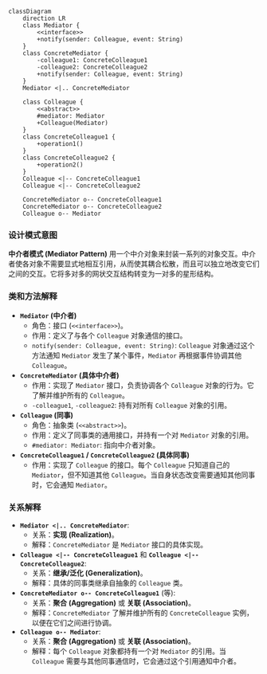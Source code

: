 ```mermaid
classDiagram
    direction LR
    class Mediator {
        <<interface>>
        +notify(sender: Colleague, event: String)
    }
    class ConcreteMediator {
        -colleague1: ConcreteColleague1
        -colleague2: ConcreteColleague2
        +notify(sender: Colleague, event: String)
    }
    Mediator <|.. ConcreteMediator

    class Colleague {
        <<abstract>>
        #mediator: Mediator
        +Colleague(Mediator)
    }
    class ConcreteColleague1 {
        +operation1()
    }
    class ConcreteColleague2 {
        +operation2()
    }
    Colleague <|-- ConcreteColleague1
    Colleague <|-- ConcreteColleague2

    ConcreteMediator o-- ConcreteColleague1
    ConcreteMediator o-- ConcreteColleague2
    Colleague o-- Mediator
```

### 设计模式意图

**中介者模式 (Mediator Pattern)** 用一个中介对象来封装一系列的对象交互。中介者使各对象不需要显式地相互引用，从而使其耦合松散，而且可以独立地改变它们之间的交互。它将多对多的网状交互结构转变为一对多的星形结构。

### 类和方法解释

*   **`Mediator` (中介者)**
    *   角色：接口 (`<<interface>>`)。
    *   作用：定义了与各个 `Colleague` 对象通信的接口。
    *   `notify(sender: Colleague, event: String)`: `Colleague` 对象通过这个方法通知 `Mediator` 发生了某个事件，`Mediator` 再根据事件协调其他 `Colleague`。
*   **`ConcreteMediator` (具体中介者)**
    *   作用：实现了 `Mediator` 接口，负责协调各个 `Colleague` 对象的行为。它了解并维护所有的 `Colleague`。
    *   `-colleague1`, `-colleague2`: 持有对所有 `Colleague` 对象的引用。
*   **`Colleague` (同事)**
    *   角色：抽象类 (`<<abstract>>`)。
    *   作用：定义了同事类的通用接口，并持有一个对 `Mediator` 对象的引用。
    *   `#mediator: Mediator`: 指向中介者对象。
*   **`ConcreteColleague1` / `ConcreteColleague2` (具体同事)**
    *   作用：实现了 `Colleague` 的接口。每个 `Colleague` 只知道自己的 `Mediator`，但不知道其他 `Colleague`。当自身状态改变需要通知其他同事时，它会通知 `Mediator`。

### 关系解释

*   **`Mediator <|.. ConcreteMediator`**:
    *   关系：**实现 (Realization)**。
    *   解释：`ConcreteMediator` 是 `Mediator` 接口的具体实现。
*   **`Colleague <|-- ConcreteColleague1`** 和 **`Colleague <|-- ConcreteColleague2`**:
    *   关系：**继承/泛化 (Generalization)**。
    *   解释：具体的同事类继承自抽象的 `Colleague` 类。
*   **`ConcreteMediator o-- ConcreteColleague1`** (等):
    *   关系：**聚合 (Aggregation)** 或 **关联 (Association)**。
    *   解释：`ConcreteMediator` 了解并维护所有的 `ConcreteColleague` 实例，以便在它们之间进行协调。
*   **`Colleague o-- Mediator`**:
    *   关系：**聚合 (Aggregation)** 或 **关联 (Association)**。
    *   解释：每个 `Colleague` 对象都持有一个对 `Mediator` 的引用。当 `Colleague` 需要与其他同事通信时，它会通过这个引用通知中介者。
